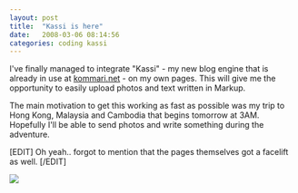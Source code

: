 ```yaml
---
layout: post
title:  "Kassi is here"
date:   2008-03-06 08:14:56 
categories: coding kassi 
---
```

I've finally managed to integrate "Kassi"   - my new blog engine that is already in use at [kommari.net](http://www.kommari.net) - on my own pages. This will give me the opportunity to easily upload photos and text written in Markup.

The main motivation to get this working as fast as possible was my trip to Hong Kong, Malaysia and Cambodia that begins tomorrow at 3AM. Hopefully I'll be able to send photos and write something during the adventure.		

[EDIT] Oh yeah.. forgot to mention that the pages themselves got a facelift as well. [/EDIT]

![](c3157ef6d41ad437a7032dd47db28283.png)
